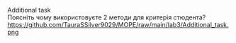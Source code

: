 Additional task\
Поясніть чому використовуєте 2 методи для критерія стюдента?\
https://github.com/TauraSSilver9029/MOPE/raw/main/lab3/Additional_task.png

